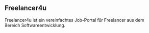## Freelancer4u
Freelancer4u ist ein vereinfachtes Job-Portal für Freelancer aus dem Bereich Softwareentwicklung.